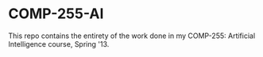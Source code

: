 # COMP-255-AI

This repo contains the entirety of the work done in my COMP-255: Artificial Intelligence course, Spring '13.
